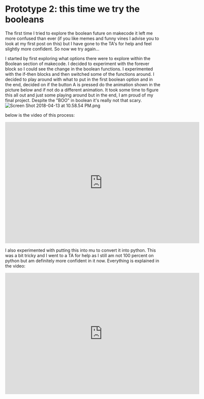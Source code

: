 # **Prototype 2: this time we try the booleans**
The first time I tried to explore the boolean future on makecode it left me more confused than ever (if you like memes and funny vines I advise you to look at my first post on this) but I have gone to the TA's for help and feel slightly more confident.  So now we try again...

I started by first exploring what options there were to explore within the Boolean section of makecode. I decided to experiment with the forever block so I could see the change in the boolean functions. I experimented with the if-then blocks and then switched some of the functions around. I decided to play around with what to put in the first boolean option and in the end, decided on if the button A is pressed do the animation shown in the picture below and if not do a different animation. It took some time to figure this all out and just some playing around but in the end, I am proud of my final project. Despite the "BOO" in boolean it's really not that scary.![Screen Shot 2018-04-13 at 10.58.54 PM.png](https://rowannyourboat.files.wordpress.com/2018/04/screen-shot-2018-04-13-at-10-58-54-pm.png)

below is the video of this process:

<iframe width="630" height="394" src="https://www.useloom.com/embed/d9c8e3801274408c96ffa43eb502674b" frameborder="0" webkitallowfullscreen mozallowfullscreen allowfullscreen></iframe>

I also experimented with putting this into mu to convert it into python. This was a bit tricky and I went to a TA for help as I still am not 100 percent on python but am definitely more confident in it now. Everything is explained in the video:

<iframe width="630" height="394" src="https://www.useloom.com/embed/844cf6411f7e430fb7404a3d63d3eeea" frameborder="0" webkitallowfullscreen mozallowfullscreen allowfullscreen></iframe>
